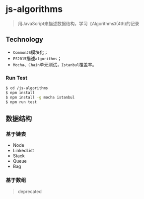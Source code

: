 # js-algorithms

> 用JavaScript来描述数据结构，学习《Algorithms》(4th)的记录

## Technology

- `CommonJS`模块化；
- `ES2015`描述`algorithms`；
- `Mocha`、`Chain`单元测试，`Istanbul`覆盖率。

### Run Test

```bash
$ cd /js-algorithms
$ npm install
$ npm install -g mocha istanbul
$ npm run test
```

## 数据结构

### 基于链表

- Node
- LinkedList
- Stack
- Queue
- Bag

### 基于数组

> deprecated
